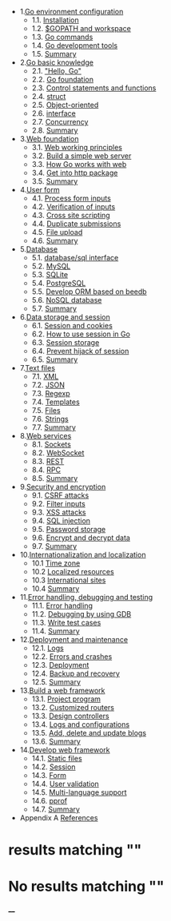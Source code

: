 
  * 1.[Go environment configuration](01.0.md)
    * 1.1. [Installation](01.1.md)
    * 1.2. [$GOPATH and workspace](01.2.md)
    * 1.3. [Go commands](01.3.md)
    * 1.4. [Go development tools](01.4.md)
    * 1.5. [Summary](01.5.md)
  * 2.[Go basic knowledge](02.0.md)
    * 2.1. ["Hello, Go"](02.1.md)
    * 2.2. [Go foundation](02.2.md)
    * 2.3. [Control statements and functions](02.3.md)
    * 2.4. [struct](02.4.md)
    * 2.5. [Object-oriented](02.5.md)
    * 2.6. [interface](02.6.md)
    * 2.7. [Concurrency](02.7.md)
    * 2.8. [Summary](02.8.md)
  * 3.[Web foundation](03.0.md)
    * 3.1. [Web working principles](03.1.md)
    * 3.2. [Build a simple web server](03.2.md)
    * 3.3. [How Go works with web](03.3.md)
    * 3.4. [Get into http package](03.4.md)
    * 3.5. [Summary](03.5.md)
  * 4.[User form](04.0.md)
    * 4.1. [Process form inputs](04.1.md)
    * 4.2. [Verification of inputs](04.2.md)
    * 4.3. [Cross site scripting](04.3.md)
    * 4.4. [Duplicate submissions](04.4.md)
    * 4.5. [File upload](04.5.md)
    * 4.6. [Summary](04.6.md)
  * 5.[Database](05.0.md)
    * 5.1. [database/sql interface](05.1.md)
    * 5.2. [MySQL](05.2.md)
    * 5.3. [SQLite](05.3.md)
    * 5.4. [PostgreSQL](05.4.md)
    * 5.5. [Develop ORM based on beedb](05.5.md)
    * 5.6. [NoSQL database](05.6.md)
    * 5.7. [Summary](05.7.md)
  * 6.[Data storage and session](06.0.md)
    * 6.1. [Session and cookies](06.1.md)
    * 6.2. [How to use session in Go](06.2.md)
    * 6.3. [Session storage](06.3.md)
    * 6.4. [Prevent hijack of session](06.4.md)
    * 6.5. [Summary](06.5.md)
  * 7.[Text files](07.0.md)
    * 7.1. [XML](07.1.md)
    * 7.2. [JSON](07.2.md)
    * 7.3. [Regexp](07.3.md)
    * 7.4. [Templates](07.4.md)
    * 7.5. [Files](07.5.md)
    * 7.6. [Strings](07.6.md)
    * 7.7. [Summary](07.7.md)
  * 8.[Web services](08.0.md)
    * 8.1. [Sockets](08.1.md)
    * 8.2. [WebSocket](08.2.md)
    * 8.3. [REST](08.3.md)
    * 8.4. [RPC](08.4.md)
    * 8.5. [Summary](08.5.md)
  * 9.[Security and encryption](09.0.md)
    * 9.1. [CSRF attacks](09.1.md)
    * 9.2. [Filter inputs](09.2.md)
    * 9.3. [XSS attacks](09.3.md)
    * 9.4. [SQL injection](09.4.md)
    * 9.5. [Password storage](09.5.md)
    * 9.6. [Encrypt and decrypt data](09.6.md)
    * 9.7. [Summary](09.7.md)
  * 10.[Internationalization and localization](10.0.md)
    * 10.1 [Time zone](10.1.md)
    * 10.2 [Localized resources](10.2.md)
    * 10.3 [International sites](10.3.md)
    * 10.4 [Summary](10.4.md)
  * 11.[Error handling, debugging and testing](11.0.md)
    * 11.1. [Error handling](11.1.md)
    * 11.2. [Debugging by using GDB](11.2.md)
    * 11.3. [Write test cases](11.3.md)
    * 11.4. [Summary](11.4.md)
  * 12.[Deployment and maintenance](12.0.md)
    * 12.1. [Logs](12.1.md)
    * 12.2. [Errors and crashes](12.2.md)
    * 12.3. [Deployment](12.3.md)
    * 12.4. [Backup and recovery](12.4.md)
    * 12.5. [Summary](12.5.md)
  * 13.[Build a web framework](13.0.md)
    * 13.1. [Project program](13.1.md)
    * 13.2. [Customized routers](13.2.md)
    * 13.3. [Design controllers](13.3.md)
    * 13.4. [Logs and configurations](13.4.md)
    * 13.5. [Add, delete and update blogs](13.5.md)
    * 13.6. [Summary](13.6.md)
  * 14.[Develop web framework](14.0.md)
    * 14.1. [Static files](14.1.md)
    * 14.2. [Session](14.2.md)
    * 14.3. [Form](14.3.md)
    * 14.4. [User validation](14.4.md)
    * 14.5. [Multi-language support](14.5.md)
    * 14.6. [pprof](14.6.md)
    * 14.7. [Summary](14.7.md)
  * Appendix A [References](ref.md)

#  results matching ""




# No results matching ""

[ __](ref.md)
